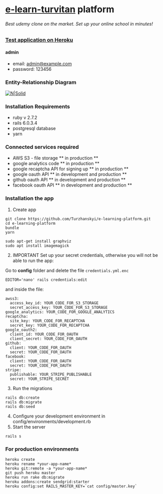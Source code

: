 # [e-learn-turvitan](http://e-learn.turvitan.km.ua) platform

###### Best udemy clone on the market. Set up your online school in minutes!

### [Test application on Heroku](https://e-learn-turvitan.herokuapp.com)
#### admin
* email: admin@example.com
* password: 123456

### Entity-Relationship Diagram

[![N|Solid](https://i.imgur.com/IIWWYxW.png)](e-learn-turvitan.herokuapp.com)

### Installation Requirements
* ruby v 2.7.2
* rails 6.0.3.4
* postgresql database
* yarn

### Connected services required
* AWS S3 - file storage ** in production **
* google analytics code ** in production **
* google recaptcha API for signing up ** in production **
* google oauth API ** in development and production **
* github oauth API ** in development and production **
* facebook oauth API ** in development and production **

### Installation the app

1. Create app
```
git clone https://github.com/Turzhanskyi/e-learning-platform.git
cd e-learning-platform
bundle
yarn

sudo apt-get install graphviz
sudo apt install imagemagick
```
2. IMPORTANT Set up your secret credentials, otherwise you will not be able to run the app:

Go to **config** folder and delete the file `credentials.yml.enc`
```
EDITOR='nano' rails credentials:edit
```
and inside the file:
```
awss3:
  access_key_id: YOUR_CODE_FOR_S3_STORAGE
  secret_access_key: YOUR_CODE_FOR_S3_STORAGE
google_analytics: YOUR_CODE_FOR_GOOGLE_ANALYTICS
recaptcha:
  site_key: YOUR_CODE_FOR_RECAPTCHA
  secret_key: YOUR_CODE_FOR_RECAPTCHA
google_oauth2:
  client_id: YOUR_CODE_FOR_OAUTH
  client_secret: YOUR_CODE_FOR_OAUTH
github:
  client: YOUR_CODE_FOR_OAUTH
  secret: YOUR_CODE_FOR_OAUTH
facebook:
  client: YOUR_CODE_FOR_OAUTH
  secret: YOUR_CODE_FOR_OAUTH
stripe:
  publishable: YOUR_STRIPE_PUBLISHABLE
  secret: YOUR_STRIPE_SECRET
```
3. Run the migrations
```
rails db:create
rails db:migrate
rails db:seed
```
4. Configure your development environment in config/environments/development.rb
5. Start the server
```
rails s
```

### For production environments
```
heroku create
heroku rename *your-app-name*
heroku git:remote -a *your-app-name*
git push heroku master
heroku run rake db:migrate
heroku addons:create sendgrid:starter
heroku config:set RAILS_MASTER_KEY=`cat config/master.key`
```
